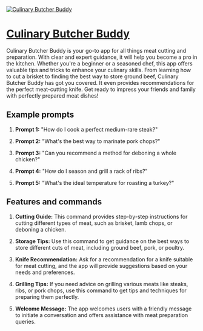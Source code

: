 [![Culinary Butcher Buddy](https://files.oaiusercontent.com/file-mLaI2fftOVQ9wnv29qd7EcJu?se=2123-10-18T14%3A17%3A40Z&sp=r&sv=2021-08-06&sr=b&rscc=max-age%3D31536000%2C%20immutable&rscd=attachment%3B%20filename%3D8f17a5e2-bbe5-424b-bb88-b60a62cceee7.png&sig=Pe%2BAFXLZjmSg3XLWE/4CCsECp0GX22o8evEan0Gc2M0%3D)](https://chat.openai.com/g/g-BssZcJM26-culinary-butcher-buddy)

# [Culinary Butcher Buddy](https://chat.openai.com/g/g-BssZcJM26-culinary-butcher-buddy)

Culinary Butcher Buddy is your go-to app for all things meat cutting and preparation. With clear and expert guidance, it will help you become a pro in the kitchen. Whether you're a beginner or a seasoned chef, this app offers valuable tips and tricks to enhance your culinary skills. From learning how to cut a brisket to finding the best way to store ground beef, Culinary Butcher Buddy has got you covered. It even provides recommendations for the perfect meat-cutting knife. Get ready to impress your friends and family with perfectly prepared meat dishes!

## Example prompts

1. **Prompt 1:** "How do I cook a perfect medium-rare steak?"

2. **Prompt 2:** "What's the best way to marinate pork chops?"

3. **Prompt 3:** "Can you recommend a method for deboning a whole chicken?"

4. **Prompt 4:** "How do I season and grill a rack of ribs?"

5. **Prompt 5:** "What's the ideal temperature for roasting a turkey?"

## Features and commands

1. **Cutting Guide:** This command provides step-by-step instructions for cutting different types of meat, such as brisket, lamb chops, or deboning a chicken.

2. **Storage Tips:** Use this command to get guidance on the best ways to store different cuts of meat, including ground beef, pork, or poultry.

3. **Knife Recommendation:** Ask for a recommendation for a knife suitable for meat cutting, and the app will provide suggestions based on your needs and preferences.

4. **Grilling Tips:** If you need advice on grilling various meats like steaks, ribs, or pork chops, use this command to get tips and techniques for preparing them perfectly.

5. **Welcome Message:** The app welcomes users with a friendly message to initiate a conversation and offers assistance with meat preparation queries.